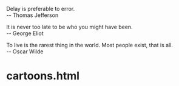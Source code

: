 Delay is preferable to error.  
-- Thomas Jefferson

It is never too late to be who you might have been.  
-- George Eliot 

To live is the rarest thing in the world. Most people exist, that is all.  
-- Oscar Wilde


# cartoons.html
